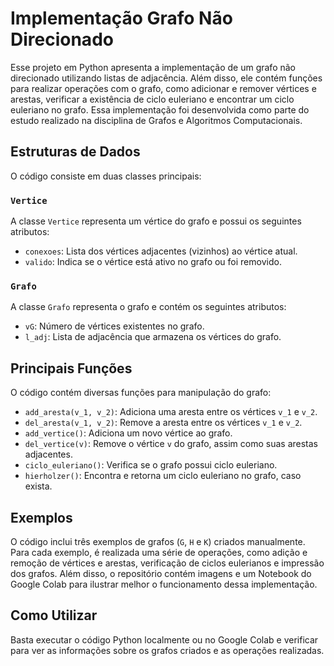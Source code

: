 # Implementação Grafo Não Direcionado

Esse projeto em Python apresenta a implementação de um grafo não direcionado utilizando listas de adjacência. Além disso, ele contém funções para realizar operações com o grafo, como adicionar e remover vértices e arestas, verificar a existência de ciclo euleriano e encontrar um ciclo euleriano no grafo. Essa implementação foi desenvolvida como parte do estudo realizado na disciplina de Grafos e Algoritmos Computacionais.

## Estruturas de Dados

O código consiste em duas classes principais:

### `Vertice`

A classe `Vertice` representa um vértice do grafo e possui os seguintes atributos:

- `conexoes`: Lista dos vértices adjacentes (vizinhos) ao vértice atual.
- `valido`: Indica se o vértice está ativo no grafo ou foi removido.

### `Grafo`

A classe `Grafo` representa o grafo e contém os seguintes atributos:

- `vG`: Número de vértices existentes no grafo.
- `l_adj`: Lista de adjacência que armazena os vértices do grafo.

## Principais Funções

O código contém diversas funções para manipulação do grafo:

- `add_aresta(v_1, v_2)`: Adiciona uma aresta entre os vértices `v_1` e `v_2`.
- `del_aresta(v_1, v_2)`: Remove a aresta entre os vértices `v_1` e `v_2`.
- `add_vertice()`: Adiciona um novo vértice ao grafo.
- `del_vertice(v)`: Remove o vértice `v` do grafo, assim como suas arestas adjacentes.
- `ciclo_euleriano()`: Verifica se o grafo possui ciclo euleriano.
- `hierholzer()`: Encontra e retorna um ciclo euleriano no grafo, caso exista.

## Exemplos

O código inclui três exemplos de grafos (`G`, `H` e `K`) criados manualmente. Para cada exemplo, é realizada uma série de operações, como adição e remoção de vértices e arestas, verificação de ciclos eulerianos e impressão dos grafos. Além disso, o repositório contém imagens e um Notebook do Google Colab para ilustrar melhor o funcionamento dessa implementação.

## Como Utilizar

Basta executar o código Python localmente ou no Google Colab e verificar para ver as informações sobre os grafos criados e as operações realizadas.
